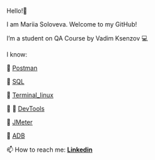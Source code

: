 Hello!👋 

I am Mariia Soloveva. 
Welcome to my GitHub!

I’m a student on QA Course by Vadim Ksenzov :computer:

I know:

:small_blue_diamond: [Postman](https://github.com/Mariia-Solo/Postman)

:small_blue_diamond: [SQL](https://github.com/Mariia-Solo/SQL)

:small_blue_diamond: [Terminal_linux](https://github.com/Mariia-Solo/Terminal_linux/blob/main/README.md)

:small_blue_diamond: 🎥 [DevTools](https://youtu.be/XZHQiMQqTos)

:small_blue_diamond: [JMeter](https://github.com/Mariia-Solo/JMeter)

:small_blue_diamond: [ADB](https://github.com/Mariia-Solo/ADB)

📫 How to reach me: **[Linkedin](https://www.linkedin.cn/in/maria-soloveva-13a7aa224/)**




    

<!---
Mariia-Solo/Mariia-Solo is a ✨ special ✨ repository because its `README.md` (this file) appears on your GitHub profile.
You can click the Preview link to take a look at your changes.
--->

